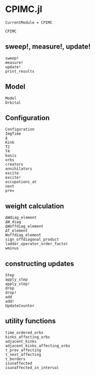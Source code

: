# CPIMC.jl

```@meta
CurrentModule = CPIMC
```

```@docs
CPIMC
```

## sweep!, measure!, update!

```@docs
sweep!
measure!
update!
print_results
```

## Model

```@docs
Model
Orbital
```

## Configuration

```@docs
Configuration
ImgTime
Δ
Kink
T2
T4
basis
orbs
creators
annihilators
excite
excite!
occupations_at
next
prev
```

## weight calculation

```@docs
ΔWdiag_element
ΔW_diag
ΔWoffdiag_element
ΔT_element
Woffdiag_element
sign_offdiagonal_product
ladder_operator_order_factor
wminus
```

## constructing updates

```@docs
Step
apply_step
apply_step!
drop
drop!
add
add!
UpdateCounter
```

## utility functions

```@docs
time_ordered_orbs
kinks_affecting_orbs
adjacent_kinks
adjacent_kinks_affecting_orbs
τ_prev_affecting
τ_next_affecting
τ_borders
isunaffected
isunaffected_in_interval
```
